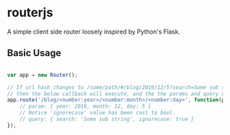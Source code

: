 # routerjs
A simple client side router loosely inspired by Python's Flask.

## Basic Usage
```javascript

var app = new Router();

// If url hash changes to /some/path/#/blog/2016/12/5?search=Some sub string&ignorecase=true
// then the below callback will execute, and the the params and query objects would look like so ...
app.route('/blog/<number:year>/<number:month>/<number:day>', function(params, query) {
    // param: { year: 2016, month: 12, day: 5 }
    // Notice 'ignorecase' value has been cast to bool.
    // query: { search: 'Some sub string', ignorecase: true }
});

```
